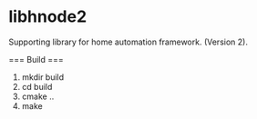 # libhnode2
Supporting library for home automation framework.  (Version 2). 

=== Build ===
1. mkdir build
2. cd build
3. cmake ..
4. make

